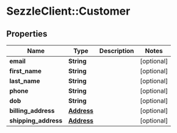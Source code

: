 # SezzleClient::Customer

## Properties
Name | Type | Description | Notes
------------ | ------------- | ------------- | -------------
**email** | **String** |  | [optional]
**first_name** | **String** |  | [optional]
**last_name** | **String** |  | [optional]
**phone** | **String** |  | [optional]
**dob** | **String** |  | [optional]
**billing_address** | [**Address**](Address.md) |  | [optional]
**shipping_address** | [**Address**](Address.md) |  | [optional]

